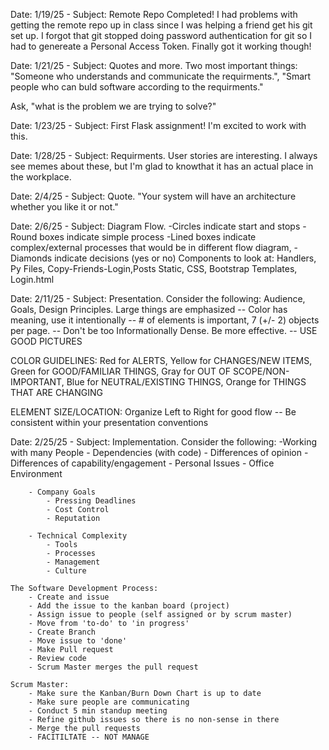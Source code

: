 Date: 1/19/25 - Subject: Remote Repo Completed! I had problems with getting the remote repo up in class since I was helping a friend get his git set up. I forgot that git stopped doing password authentication for git so I had to genereate a Personal Access Token. Finally got it working though!

Date: 1/21/25 - Subject: Quotes and more. Two most important things: "Someone who understands and communicate the requirments.", "Smart people who can buld software according to the requirments." 

Ask, "what is the problem we are trying to solve?"

Date: 1/23/25 - Subject: First Flask assignment! I'm excited to work with this.

Date: 1/28/25 - Subject: Requirments. User stories are interesting. I always see memes about these, but I'm glad to knowthat it has an actual place in the workplace.

Date: 2/4/25 - Subject: Quote. "Your system will have an architecture whether you like it or not."

Date: 2/6/25 - Subject: Diagram Flow.
-Circles indicate start and stops
-Round boxes indicate simple process
-Lined boxes indicate complex/external processes that would be in different flow diagram, 
-Diamonds indicate decisions (yes or no)
Components to look at: Handlers, Py Files, Copy-Friends-Login,Posts
Static, CSS, Bootstrap
Templates, Login.html 

Date: 2/11/25 - Subject: Presentation. Consider the following: Audience, Goals, Design Principles.
	Large things are emphasized -- Color has meaning, use it intentionally -- # of elements is important, 7 (+/- 2) objects per page. -- Don't be too Informationally Dense. Be more effective. -- USE GOOD PICTURES

COLOR GUIDELINES: Red for ALERTS, Yellow for CHANGES/NEW ITEMS, Green for GOOD/FAMILIAR THINGS, Gray for OUT OF SCOPE/NON-IMPORTANT, Blue for NEUTRAL/EXISTING THINGS, Orange for THINGS THAT ARE CHANGING

ELEMENT SIZE/LOCATION: Organize Left to Right for good flow -- Be consistent within your presentation conventions
 
Date: 2/25/25 - Subject: Implementation. 
	Consider the following:
		-Working with many People
			- Dependencies (with code)
			- Differences of opinion
			- Differences of capability/engagement
			- Personal Issues
			- Office Environment

		- Company Goals
			- Pressing Deadlines
			- Cost Control
			- Reputation

		- Technical Complexity
			- Tools
			- Processes
			- Management
			- Culture
	
	The Software Development Process:
		- Create and issue
		- Add the issue to the kanban board (project)
		- Assign issue to people (self assigned or by scrum master)
		- Move from 'to-do' to 'in progress'
		- Create Branch
		- Move issue to 'done'
		- Make Pull request
		- Review code
		- Scrum Master merges the pull request

	Scrum Master:
		- Make sure the Kanban/Burn Down Chart is up to date
		- Make sure people are communicating
		- Conduct 5 min standup meeting
		- Refine github issues so there is no non-sense in there
		- Merge the pull requests
		- FACITILTATE -- NOT MANAGE

	
